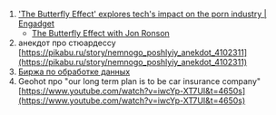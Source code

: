 1. ['The Butterfly Effect' explores tech's impact on the porn industry | Engadget](https://www.engadget.com/2018-07-17-the-butterfly-effect-audible-irl.html)
    * [The Butterfly Effect with Jon Ronson](https://www.audible.com/pd/The-Butterfly-Effect-with-Jon-Ronson-Audiobook/B073JS84YF?qid=1500046538&sr=1-4)
2. анекдот про стюардессу [https://pikabu.ru/story/nemnogo_poshlyiy_anekdot_4102311](https://pikabu.ru/story/nemnogo_poshlyiy_anekdot_4102311)
3. [Биржа по обработке данных ](https://devjbs.com/)
4. Geohot про "our long term plan is to be car insurance company" 
[https://www.youtube.com/watch?v=iwcYp-XT7UI&t=4650s](https://www.youtube.com/watch?v=iwcYp-XT7UI&t=4650s)